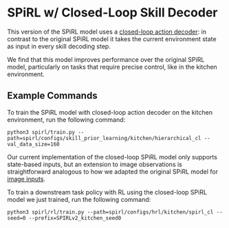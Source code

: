 # SPiRL w/ Closed-Loop Skill Decoder

This version of the SPiRL model uses a [closed-loop action decoder](spirl/models/closed_loop_spirl_mdl.py): 
in contrast to the original SPiRL model it takes the current environment state as input in every skill decoding step. 

We find that this model improves performance over the original
SPiRL model, particularly on tasks that require precise control, like in the kitchen environment.


## Example Commands

To train the SPiRL model with closed-loop action decoder on the kitchen environment, run the following command:
```
python3 spirl/train.py --path=spirl/configs/skill_prior_learning/kitchen/hierarchical_cl --val_data_size=160
```
Our current implementation of the closed-loop SPiRL model only supports state-based inputs, but an extension to
image observations is straightforward analogous to how we adapted the 
original SPiRL model for [image inputs](spirl/models/skill_prior_mdl.py#L321).

To train a downstream task policy with RL using the closed-loop SPiRL model we just trained, run the following command:
```
python3 spirl/rl/train.py --path=spirl/configs/hrl/kitchen/spirl_cl --seed=0 --prefix=SPIRLv2_kitchen_seed0
```
